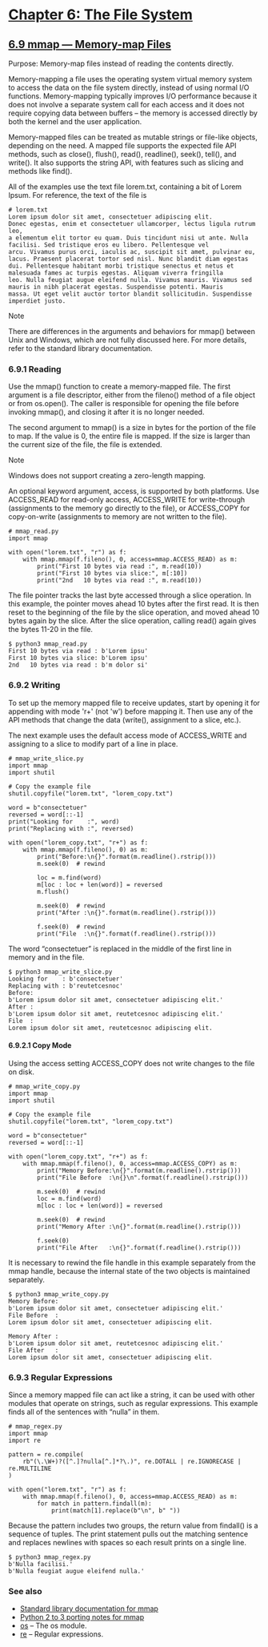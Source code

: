 # [Chapter 6: The File System](https://pymotw.com/3/file_access.html)

## [6.9 mmap — Memory-map Files](https://pymotw.com/3/mmap/index.html)

Purpose:	Memory-map files instead of reading the contents directly.

Memory-mapping a file uses the operating system virtual memory system to access the data on the file system directly, instead of using normal I/O functions. Memory-mapping typically improves I/O performance because it does not involve a separate system call for each access and it does not require copying data between buffers – the memory is accessed directly by both the kernel and the user application.

Memory-mapped files can be treated as mutable strings or file-like objects, depending on the need. A mapped file supports the expected file API methods, such as close(), flush(), read(), readline(), seek(), tell(), and write(). It also supports the string API, with features such as slicing and methods like find().

All of the examples use the text file lorem.txt, containing a bit of Lorem Ipsum. For reference, the text of the file is

```
# lorem.txt
Lorem ipsum dolor sit amet, consectetuer adipiscing elit.
Donec egestas, enim et consectetuer ullamcorper, lectus ligula rutrum leo,
a elementum elit tortor eu quam. Duis tincidunt nisi ut ante. Nulla
facilisi. Sed tristique eros eu libero. Pellentesque vel
arcu. Vivamus purus orci, iaculis ac, suscipit sit amet, pulvinar eu,
lacus. Praesent placerat tortor sed nisl. Nunc blandit diam egestas
dui. Pellentesque habitant morbi tristique senectus et netus et
malesuada fames ac turpis egestas. Aliquam viverra fringilla
leo. Nulla feugiat augue eleifend nulla. Vivamus mauris. Vivamus sed
mauris in nibh placerat egestas. Suspendisse potenti. Mauris
massa. Ut eget velit auctor tortor blandit sollicitudin. Suspendisse
imperdiet justo.
```

Note

There are differences in the arguments and behaviors for mmap() between Unix and Windows, which are not fully discussed here. For more details, refer to the standard library documentation.

### 6.9.1 Reading

Use the mmap() function to create a memory-mapped file. The first argument is a file descriptor, either from the fileno() method of a file object or from os.open(). The caller is responsible for opening the file before invoking mmap(), and closing it after it is no longer needed.

The second argument to mmap() is a size in bytes for the portion of the file to map. If the value is 0, the entire file is mapped. If the size is larger than the current size of the file, the file is extended.

Note

Windows does not support creating a zero-length mapping.

An optional keyword argument, access, is supported by both platforms. Use ACCESS_READ for read-only access, ACCESS_WRITE for write-through (assignments to the memory go directly to the file), or ACCESS_COPY for copy-on-write (assignments to memory are not written to the file).

```
# mmap_read.py
import mmap

with open("lorem.txt", "r") as f:
    with mmap.mmap(f.fileno(), 0, access=mmap.ACCESS_READ) as m:
        print("First 10 bytes via read :", m.read(10))
        print("First 10 bytes via slice:", m[:10])
        print("2nd   10 bytes via read :", m.read(10))
```

The file pointer tracks the last byte accessed through a slice operation. In this example, the pointer moves ahead 10 bytes after the first read. It is then reset to the beginning of the file by the slice operation, and moved ahead 10 bytes again by the slice. After the slice operation, calling read() again gives the bytes 11-20 in the file.

```
$ python3 mmap_read.py
First 10 bytes via read : b'Lorem ipsu'
First 10 bytes via slice: b'Lorem ipsu'
2nd   10 bytes via read : b'm dolor si'
```

### 6.9.2 Writing

To set up the memory mapped file to receive updates, start by opening it for appending with mode 'r+' (not 'w') before mapping it. Then use any of the API methods that change the data (write(), assignment to a slice, etc.).

The next example uses the default access mode of ACCESS_WRITE and assigning to a slice to modify part of a line in place.

```
# mmap_write_slice.py
import mmap
import shutil

# Copy the example file
shutil.copyfile("lorem.txt", "lorem_copy.txt")

word = b"consectetuer"
reversed = word[::-1]
print("Looking for    :", word)
print("Replacing with :", reversed)

with open("lorem_copy.txt", "r+") as f:
    with mmap.mmap(f.fileno(), 0) as m:
        print("Before:\n{}".format(m.readline().rstrip()))
        m.seek(0)  # rewind

        loc = m.find(word)
        m[loc : loc + len(word)] = reversed
        m.flush()

        m.seek(0)  # rewind
        print("After :\n{}".format(m.readline().rstrip()))

        f.seek(0)  # rewind
        print("File  :\n{}".format(f.readline().rstrip()))
```

The word “consectetuer” is replaced in the middle of the first line in memory and in the file.

```
$ python3 mmap_write_slice.py
Looking for    : b'consectetuer'
Replacing with : b'reutetcesnoc'
Before:
b'Lorem ipsum dolor sit amet, consectetuer adipiscing elit.'
After :
b'Lorem ipsum dolor sit amet, reutetcesnoc adipiscing elit.'
File  :
Lorem ipsum dolor sit amet, reutetcesnoc adipiscing elit.
```

#### 6.9.2.1 Copy Mode

Using the access setting ACCESS_COPY does not write changes to the file on disk.

```
# mmap_write_copy.py
import mmap
import shutil

# Copy the example file
shutil.copyfile("lorem.txt", "lorem_copy.txt")

word = b"consectetuer"
reversed = word[::-1]

with open("lorem_copy.txt", "r+") as f:
    with mmap.mmap(f.fileno(), 0, access=mmap.ACCESS_COPY) as m:
        print("Memory Before:\n{}".format(m.readline().rstrip()))
        print("File Before  :\n{}\n".format(f.readline().rstrip()))

        m.seek(0)  # rewind
        loc = m.find(word)
        m[loc : loc + len(word)] = reversed

        m.seek(0)  # rewind
        print("Memory After :\n{}".format(m.readline().rstrip()))

        f.seek(0)
        print("File After   :\n{}".format(f.readline().rstrip()))
```

It is necessary to rewind the file handle in this example separately from the mmap handle, because the internal state of the two objects is maintained separately.

```
$ python3 mmap_write_copy.py
Memory Before:
b'Lorem ipsum dolor sit amet, consectetuer adipiscing elit.'
File Before  :
Lorem ipsum dolor sit amet, consectetuer adipiscing elit.

Memory After :
b'Lorem ipsum dolor sit amet, reutetcesnoc adipiscing elit.'
File After   :
Lorem ipsum dolor sit amet, consectetuer adipiscing elit.
```

### 6.9.3 Regular Expressions

Since a memory mapped file can act like a string, it can be used with other modules that operate on strings, such as regular expressions. This example finds all of the sentences with “nulla” in them.

```
# mmap_regex.py
import mmap
import re

pattern = re.compile(
    rb"(\.\W+)?([^.]?nulla[^.]*?\.)", re.DOTALL | re.IGNORECASE | re.MULTILINE
)

with open("lorem.txt", "r") as f:
    with mmap.mmap(f.fileno(), 0, access=mmap.ACCESS_READ) as m:
        for match in pattern.findall(m):
            print(match[1].replace(b"\n", b" "))
```

Because the pattern includes two groups, the return value from findall() is a sequence of tuples. The print statement pulls out the matching sentence and replaces newlines with spaces so each result prints on a single line.

```
$ python3 mmap_regex.py
b'Nulla facilisi.'
b'Nulla feugiat augue eleifend nulla.'
```

### See also

* [Standard library documentation for mmap](https://docs.python.org/3/library/mmap.html)
* [Python 2 to 3 porting notes for mmap](https://pymotw.com/3/porting_notes.html#porting-mmap)
* [os](https://pymotw.com/3/os/index.html#module-os) – The os module.
* [re](https://pymotw.com/3/re/index.html#module-re) – Regular expressions.